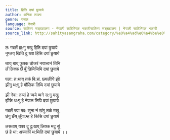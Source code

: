```yaml
---
title: हिति दयां छुयाये
author: अनिक शाक्य
genre: गजल
language: नेवारी
source: साहित्य सङ्ग्रहालय - नेपाली साहित्यिक भकारीसाहित्य सङ्ग्रहालय | नेपाली साहित्यिक भकारी
source_link: http://sahityasangraha.com/category/%e0%a4%ad%e0%a4%be%e0%a4%b7%e0%a4%be-%e0%a4%ad%e0%a4%be%e0%a4%b7%e0%a5%80-%e0%a4%b8%e0%a4%be%e0%a4%b9%e0%a4%bf%e0%a4%a4%e0%a5%8d%e0%a4%af/%e0%a4%a8%e0%a5%87%e0%a4%b5%e0%a4%be%e0%a4%b0%e0%a5%80-%e0%a4%b0%e0%a4%9a%e0%a4%a8%e0%a4%be/
---
```


लः गबलें हा:गु मखु हिति दयां छुयाये  
नुग्लय् खिति दु ख्वा हिसि दयां छुयाये

थाय् बाय् फुक्क डोजरं नयाच्वनं तिनि  
लँ लिक्क छेँ बुँ छिमिजिमि दयां छुयाये

पला: त:थाय् तकं बि.सं. छ्यलीपिं झी  
झीगु थ:गु हे मौलिक तिथि दयां छुयाये

झी नेवा: तय्सं हे च्वये ब्वने स:गु मखु  
झीके थ:गु हे नेपाल लिपि दयां छुयाये

गबलें ज्या मव: सुना नं खंगु तकं मखु  
छंगु छेँय् लुँया:म्ह हे किसि दयां छुयाये

लसताय् यक्व दु दु:खय् लिक्क मदु सुं  
छं हे धा: अज्यापिं थ:थिति दयां छुयाये ।।
